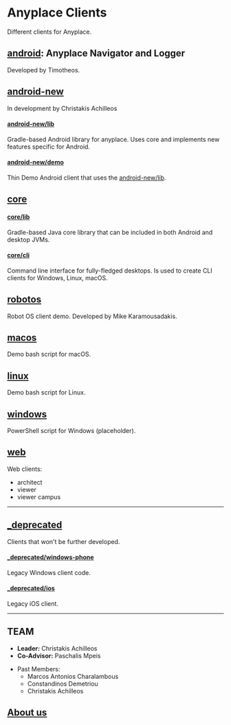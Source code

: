 Anyplace Clients
================
Different clients for Anyplace.

## [android](android): Anyplace Navigator and Logger
Developed by Timotheos.

## [android-new](android-new)
In development by Christakis Achilleos

#### [android-new/lib](android-new/lib)
Gradle-based Android library for anyplace.
Uses core and implements new features specific for Android.

#### [android-new/demo](android-new/demo)
Thin Demo Android client that uses the [android-new/lib](android-new/lib).

## [core](core)
#### [core/lib](core/lib)
Gradle-based Java core library that can be included in both Android and desktop JVMs.

#### [core/cli](core/cli)
Command line interface for fully-fledged desktops.
Is used to create CLI clients for Windows, Linux, macOS.

## [robotos](robotos)
Robot OS client demo.
Developed by Mike Karamousadakis.

## [macos](macos)
Demo bash script for macOS.

## [linux](linux)
Demo bash script for Linux.

## [windows](windows)
PowerShell script for Windows (placeholder).

## [web](web)
Web clients:
- architect
- viewer
- viewer campus

---
## [_deprecated](deprecated)
Clients that won't be further developed.

#### [_deprecated/windows-phone](deprecated/windows-phone)
Legacy Windows client code.

#### [_deprecated/ios](deprecated/ios)
Legacy iOS client.

---
TEAM
---
- **Leader:** Christakis Achilleos
- **Co-Advisor:** Paschalis Mpeis

* Past Members:
    - Marcos Antonios Charalambous
    - Constandinos Demetriou
    - Christakis Achilleos

## [About us](https://anyplace.cs.ucy.ac.cy/#team)
